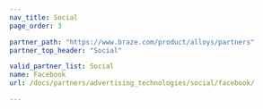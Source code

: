 ```yaml
---
nav_title: Social
page_order: 3

partner_path: "https://www.braze.com/product/alloys/partners"
partner_top_header: "Social"

valid_partner_list: Social
name: Facebook
url: /docs/partners/advertising_technologies/social/facebook/

---
```


